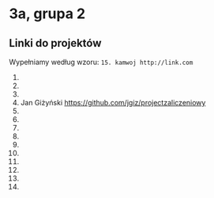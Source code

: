 # 3a, grupa 2

## Linki do projektów

Wypełniamy według wzoru:
`15. kamwoj http://link.com`

1.
2.
3.
4. Jan Giżyński https://github.com/jgiz/projectzaliczeniowy
5.
6.
7.
8.
9.
10.
11.
12.
13.
14.
